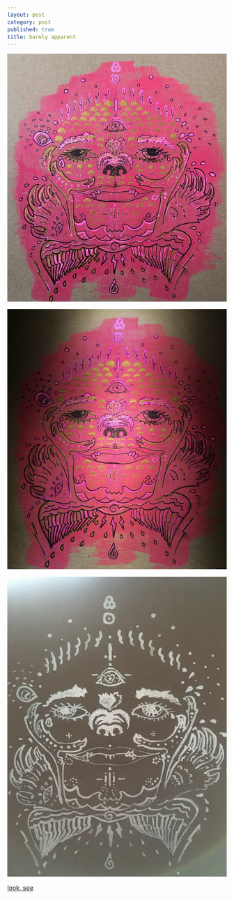 ```yaml
---
layout: post
category: post
published: true
title: barely apparent
---
```

![barely apparent](/media/bea/bear-apparent.jpeg)
<!--more-->
  
  
  
![barely apparent dark](/media/bea/bear-apparent-dark.jpeg)
  
![barely apparent lines](/media/bea/bear-apparent-lines.jpeg)
  
  
[look, see][1]


[1]:{{site.baseurl}}post/2020/03/23/look-see/